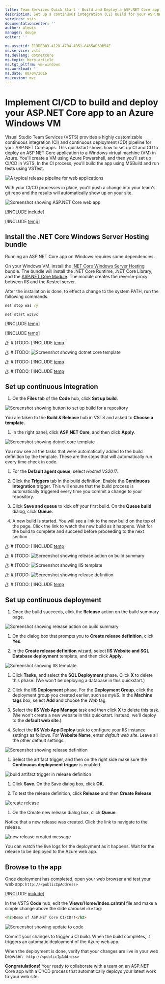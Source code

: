 ```yaml
---
title: Team Services Quick Start - Build and Deploy a ASP.NET Core app to an Azure Windows VM | Microsoft Docs
description: Set up a continuous integration (CI) build for your ASP.NET Core app, and then a continuous deployment (CD) release an to Azure Windows VM using Visual Studio Team Services
services: vsts
documentationcenter: ''
author: alewis
manager: douge
editor: ''

ms.assetid: E13DEB83-A128-4704-A051-8465AD39B5AE
ms.service: vsts
ms.devlang: dotnetcore
ms.topic: hero-article
ms.tgt_pltfrm: vm-windows
ms.workload: ''
ms.date: 08/04/2016
ms.custom: mvc
---
```


# Implement CI/CD to build and deploy your ASP.NET Core app to an Azure Windows VM

Visual Studio Team Services (VSTS) provides a highly customizable continuous integration (CI) and continuous deployment (CD) pipeline for your ASP.NET Core apps. This quickstart shows how to set up CI and CD to deploy an ASP.NET Core application to a Windows virtual machine (VM) in Azure. You'll create a VM using Azure Powershell, and then you'll set up CI/CD in VSTS. In the CI process, you'll build the app using MSBuild and run tests using VSTest.

![A typical release pipeline for web applications](../get-started/_img/ci-cd/part-1/ReleasePipeline.png)

With your CI/CD processes in place, you'll push a change into your team's git repo and the results will automatically show up on your site.

![Screenshot showing ASP.NET Core web app](_img/aspnet-core-to-azure-windows-vm/cicd-get-started-dotnetcore-sample.png)

[!INCLUDE [include](_shared/prerequisites.md)]

[!INCLUDE [temp](_shared/create-azure-windows-vm.md)]

## Install the .NET Core Windows Server Hosting bundle

Running an ASP.NET Core app on Windows requires some dependencies.

On your Windows VM, install the [.NET Core Windows Server Hosting](https://go.microsoft.com/fwlink/?linkid=848766) bundle. The bundle will install the .NET Core Runtime, .NET Core Library, and the [ASP.NET Core Module](https://docs.microsoft.com/en-us/powershell/azure/install-azurerm-ps). The module creates the reverse-proxy between IIS and the Kestrel server.

After the installation is done, to effect a change to the system PATH, run the following commands.

```cmd
net stop was /y
```

```
net start w3svc
```

[!INCLUDE [temp](_shared/create-deployment-group.md)]

[!INCLUDE [temp](_shared/import-code-aspnet-core.md)]

[//]: # (TODO)

[//]: # (TODO: Restore use of includes when we get support for using them in a list.)

[//]: # (TODO: [!INCLUDE [temp](_shared/set-up-ci-1.md])

[//]: # (TODO: In the right panel, select **ASP.NET Core**, and then click **Apply**.)

[//]: # (TODO: ![Screenshot showing dotnet core template](_shared/_img/apply-aspnet-core-build-template.png)

[//]: # (TODO: [!INCLUDE [temp](_shared/set-up-ci-2.md])

[//]: # (TODO: [!INCLUDE [temp](_shared/set-up-ci-3.md])

[//]: # (TODO)

## Set up continuous integration

1. On the **Files** tab of the **Code** hub, click **Set up build**.

 ![Screenshot showing button to set up build for a repository](_shared/_img/set-up-first-build-from-code-hub.png)

 You are taken to the **Build & Release** hub in VSTS and asked to **Choose a template**. 

1. In the right panel, click **ASP.NET Core**, and then click **Apply**.

 ![Screenshot showing dotnet core template](_shared/_img/apply-aspnet-core-build-template.png)

 You now see all the tasks that were automatically added to the build definition by the template. These are the steps that will automatically run every time check in code.

1. For the **Default agent queue**, select _Hosted VS2017_.

1. Click the **Triggers** tab in the build definition. Enable the **Continuous Integration** trigger. This will ensure that the build process is automatically triggered every time you commit a change to your repository.

1. Click **Save and queue** to kick off your first build. On the **Queue build** dialog, click **Queue**.

1. A new build is started. You will see a link to the new build on the top of the page. Click the link to watch the new build as it happens. Wait for the build to complete and succeed before proceeding to the next section.

[//]: # (TODO)

[//]: # (TODO: Restore use of includes when we get support for using them in a list.)

[//]: # (TODO: [!INCLUDE [temp](_shared/set-up-cd-1.md])

[//]: # (TODO: ![Screenshot showing release action on build summary](_shared/_img/cicd-get-started-dotnetcore-release.png)

[//]: # (TODO: In the dialog that prompts to **Create release definition**, select **Yes**.)

[//]: # (TODO: In the **Create release definition** wizard, select the **IIS Website and SQL Database deployment** template, and click **Apply**.)

[//]: # (TODO: ![Screenshot showing IIS template](_img/aspnet-core-to-azure-windows-vm/cicd-get-started-iis-template.png)

[//]: # (TODO: Click **Tasks**, and then select the **SQL Deployment** phase. Click 'X' to delete this phase. We won't be deploying a database in this quickstart.)

[//]: # (TODO: Select **IIS Deployment** phase. For the **Deployment Group**, select the deployment group you created earlier, such as *myIIS*. In the **Machine tags** box, select **Add** and choose the *Web* tag.)

[//]: # (TODO: Select the **IIS Web App Manage** task; click 'X' to delete this task. We will not create a new website for this quickstart. Instead, we will deploy to the **default web site**.)

[//]: # (TODO: Select the **IIS Web App Deploy** task to configure your IIS instance settings as follows. For **Website Name**, enter *default web site*. Leave all the other default settings.)

[//]: # (TODO: ![Screenshot showing release definition](_img/aspnet-core-to-azure-windows-vm/cicd-get-started-release-definition.png)

[//]: # (TODO: [!INCLUDE [temp](_shared/set-up-cd-3.md])

## Set up continuous deployment

1. Once the build succeeds, click the **Release** action on the build summary page.

 ![Screenshot showing release action on build summary](_shared/_img/cicd-get-started-dotnetcore-release.png)

1. On the dialog box that prompts you to **Create release definition**, click **Yes**.

1. In the **Create release definition** wizard, select **IIS Website and SQL Database deployment** template, and then click **Apply**.

 ![Screenshot showing IIS template](_img/aspnet-core-to-azure-windows-vm/cicd-get-started-iis-template.png)

1. Click **Tasks**, and select the **SQL Deployment** phase. Click **X** to delete this phase. (We won't be deploying a database in this quickstart.)

1. Click the **IIS Deployment** phase. For the **Deployment Group**, click the deployment group you created earlier, such as *myIIS*. In the **Machine tags** box, select **Add** and choose the *Web* tag.

1. Select the **IIS Web App Manage** task and then click **X** to delete this task. (We won't create a new website in this quickstart. Instead, we'll deploy to the **default web site**.)

1. Select the **IIS Web App Deploy** task to configure your IIS instance settings as follows. For **Website Name**, enter *default web site*. Leave all the other default settings.

 ![Screenshot showing release definition](_img/aspnet-core-to-azure-windows-vm/cicd-get-started-release-definition.png)

1. Select the artifact trigger, and then on the right side make sure the **Continuous deployment trigger** is enabled. 

 ![build artifact trigger in release definition](_shared/_img/build-artifact-trigger-in-release-definition.png)

1. Click **Save**. On the Save dialog box, click **OK**. 

1. To test the release definition, click **Release** and then **Create Release**.

 ![create release](_shared/_img/create-release.png)

1. On the Create new release dialog box, click **Queue**.

 Notice that a new release was created. Click the link to navigate to the release.

 ![new release created message](_shared/_img/new-release-created-message.png)

You can watch the live logs for the deployment as it happens. Wait for the release to be deployed to the Azure web app.

## Browse to the app

Once deployment has completed, open your web browser and test your web app: `http://<publicIpAddress>`

[!INCLUDE [include](_shared/change-code-section.md)]

In the VSTS **Code** hub, edit the **Views/Home/Index.cshtml** file and make a simple change above the slide carousel `div` tag:

```html
<h2>Demo of ASP.NET Core CI/CD!!</h2>
```

![Screenshot showing update to code](_img/aspnet-core-to-azure-windows-vm/cicd-get-started-dotnetcore-update-code.png)

Commit your changes to trigger a CI build. When the build completes, it triggers an automatic deployment of the Azure web app.

When the deployment is done, verify that your changes are live in your web browser: `
http://<publicIpAddress>`

**Congratulations!** Your ready to collaborate with a team on an ASP.NET Core app with a CI/CD process that automatically deploys your latest work to your web site.
